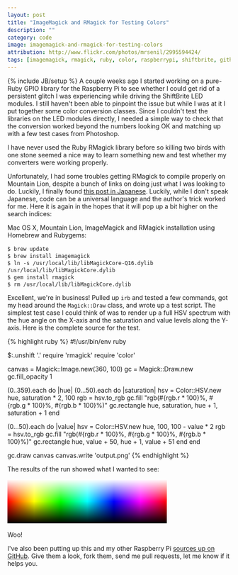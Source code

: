 ```yaml
---
layout: post
title: "ImageMagick and RMagick for Testing Colors"
description: ""
category: code
image: imagemagick-and-rmagick-for-testing-colors
attribution: http://www.flickr.com/photos/mrsenil/2995594424/
tags: [imagemagick, rmagick, ruby, color, raspberrypi, shiftbrite, github, example, homebrew]
---
```

{% include JB/setup %}
A couple weeks ago I started working on a pure-Ruby GPIO library for the Raspberry Pi to see whether
I could get rid of a persistent glitch I was experiencing while driving the ShiftBrite LED modules.
I still haven't been able to pinpoint the issue but while I was at it I put together some color
conversion classes. Since I couldn't test the libraries on the LED modules directly, I needed a
simple way to check that the conversion worked beyond the numbers looking OK and matching up with a
few test cases from Photoshop.

I have never used the Ruby RMagick library before so killing two birds with one stone seemed a nice
way to learn something new and test whether my converters were working properly.

Unfortunately, I had some troubles getting RMagick to compile properly on Mountain Lion, despite a
bunch of links on doing just what I was looking to do. Luckily, I finally found [this post in
Japanese][rmagick compile]. Luckily, while I don't speak Japanese, code can be a universal language
and the author's trick worked for me. Here it is again in the hopes that it will pop up a bit higher
on the search indices:

[rmagick compile]: http://tkawachi.github.com/blog/2013/01/05/homebrew-rmagick/

Mac OS X, Mountain Lion, ImageMagick and RMagick installation using Homebrew and Rubygems:

    $ brew update
    $ brew install imagemagick
    $ ln -s /usr/local/lib/libMagickCore-Q16.dylib /usr/local/lib/libMagickCore.dylib
    $ gem install rmagick
    $ rm /usr/local/lib/libMagickCore.dylib

Excellent, we're in business! Pulled up `irb` and tested a few commands, got my head around the
`Magick::Draw` class, and wrote up a test script. The simplest test case I could think of was to
render up a full HSV spectrum with the hue angle on the X-axis and the saturation and value levels
along the Y-axis. Here is the complete source for the test.

{% highlight ruby %}
#!/usr/bin/env ruby

$:.unshift '.'
require 'rmagick'
require 'color'

canvas = Magick::Image.new(360, 100)
gc = Magick::Draw.new
gc.fill_opacity 1

(0..359).each do |hue|
  (0...50).each do |saturation|
    hsv = Color::HSV.new hue, saturation * 2, 100
    rgb = hsv.to_rgb
    gc.fill "rgb(#{rgb.r * 100}%, #{rgb.g * 100}%, #{rgb.b * 100}%)"
    gc.rectangle hue, saturation, hue + 1, saturation + 1
  end

  (0...50).each do |value|
    hsv = Color::HSV.new hue, 100, 100 - value * 2
    rgb = hsv.to_rgb
    gc.fill "rgb(#{rgb.r * 100}%, #{rgb.g * 100}%, #{rgb.b * 100}%)"
    gc.rectangle hue, value + 50, hue + 1, value + 51
  end
end

gc.draw canvas
canvas.write 'output.png'
{% endhighlight %}

The results of the run showed what I wanted to see:

![HSV Test Conversion Image](/assets/images/hsv-test-image.png)

Woo!

I've also been putting up this and my other Raspberry Pi [sources up on GitHub][sources]. Give them
a look, fork them, send me pull requests, let me know if it helps you.

[sources]: https://github.com/sethvoltz/raspberry_pi
